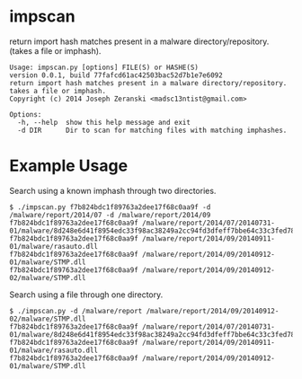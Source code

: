 impscan
=======

return import hash matches present in a malware directory/repository.  (takes a file or imphash).

~~~~
Usage: impscan.py [options] FILE(S) or HASHE(S)
version 0.0.1, build 77fafcd61ac42503bac52d7b1e7e6092
return import hash matches present in a malware directory/repository.  takes a file or imphash.
Copyright (c) 2014 Joseph Zeranski <madsc13ntist@gmail.com>

Options:
  -h, --help  show this help message and exit
  -d DIR      Dir to scan for matching files with matching imphashes.
~~~~

Example Usage 
=====
Search using a known imphash through two directories.
~~~~
$ ./impscan.py f7b824bdc1f89763a2dee17f68c0aa9f -d /malware/report/2014/07 -d /malware/report/2014/09
f7b824bdc1f89763a2dee17f68c0aa9f /malware/report/2014/07/20140731-01/malware/8d248e6d41f8954edc33f98ac38249a2cc94fd3dfeff7bbe64c33c3fed78e0ec
f7b824bdc1f89763a2dee17f68c0aa9f /malware/report/2014/09/20140911-01/malware/rasauto.dll
f7b824bdc1f89763a2dee17f68c0aa9f /malware/report/2014/09/20140912-01/malware/STMP.dll
f7b824bdc1f89763a2dee17f68c0aa9f /malware/report/2014/09/20140912-02/malware/STMP.dll
~~~~

Search using a file through one directory.
~~~~
$ ./impscan.py -d /malware/report /malware/report/2014/09/20140912-02/malware/STMP.dll
f7b824bdc1f89763a2dee17f68c0aa9f /malware/report/2014/07/20140731-01/malware/8d248e6d41f8954edc33f98ac38249a2cc94fd3dfeff7bbe64c33c3fed78e0ec
f7b824bdc1f89763a2dee17f68c0aa9f /malware/report/2014/09/20140911-01/malware/rasauto.dll
f7b824bdc1f89763a2dee17f68c0aa9f /malware/report/2014/09/20140912-01/malware/STMP.dll
~~~~
